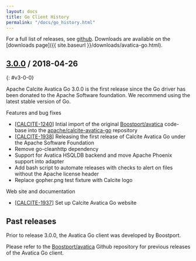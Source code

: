 ```yaml
---
layout: docs
title: Go Client History
permalink: "/docs/go_history.html"
---
```


<!--
{% comment %}
Licensed to the Apache Software Foundation (ASF) under one or more
contributor license agreements.  See the NOTICE file distributed with
this work for additional information regarding copyright ownership.
The ASF licenses this file to you under the Apache License, Version 2.0
(the "License"); you may not use this file except in compliance with
the License.  You may obtain a copy of the License at

http://www.apache.org/licenses/LICENSE-2.0

Unless required by applicable law or agreed to in writing, software
distributed under the License is distributed on an "AS IS" BASIS,
WITHOUT WARRANTIES OR CONDITIONS OF ANY KIND, either express or implied.
See the License for the specific language governing permissions and
limitations under the License.
{% endcomment %}
-->

For a full list of releases, see
<a href="https://github.com/apache/calcite-avatica-go/releases">github</a>.
Downloads are available on the
[downloads page]({{ site.baseurl }}/downloads/avatica-go.html).

## <a href="https://github.com/apache/calcite-avatica-go/releases/tag/3.0.0">3.0.0</a> / 2018-04-26
{: #v3-0-0}

Apache Calcite Avatica Go 3.0.0 is the first release since the Go driver has been donated
to the Apache Software foundation.
We recommend using the latest stable version of Go.

Features and bug fixes

* [<a href="https://issues.apache.org/jira/browse/CALCITE-1240">CALCITE-1240</a>]
  Intial import of the original [Boostport/avatica](https://github.com/Boostport/avatica) code-base into the
  [apache/calcite-avatica-go](https://github.com/apache/calcite-avatica-go) repository
* [<a href="https://issues.apache.org/jira/browse/CALCITE-1938">CALCITE-1938</a>]
  Releasing the first release of Calcite Avatica Go under the Apache Software Foundation
* Remove go-cleanhttp dependency
* Support for Avatica HSQLDB backend and move Apache Phoenix support into adapter
* Add bash script to automate releases with checks to alert on files without the Apache license header
* Replace gopher.png test fixture with Calcite logo

Web site and documentation

* [<a href="https://issues.apache.org/jira/browse/CALCITE-1937">CALCITE-1937</a>]
  Set up Calcite Avatica Go website

## Past releases

Prior to release 3.0.0, the Avatica Go client was developed by Boostport.

Please refer to the [Boostport/avatica](https://github.com/Boostport/avatica) Github repository for previous releases
of the Avatica Go client.